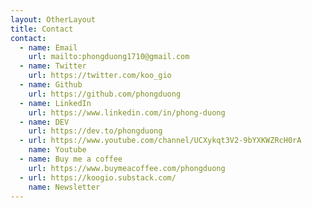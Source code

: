 ```yaml
---
layout: OtherLayout
title: Contact
contact:
  - name: Email
    url: mailto:phongduong1710@gmail.com
  - name: Twitter
    url: https://twitter.com/koo_gio
  - name: Github
    url: https://github.com/phongduong
  - name: LinkedIn
    url: https://www.linkedin.com/in/phong-duong
  - name: DEV
    url: https://dev.to/phongduong
  - url: https://www.youtube.com/channel/UCXykqt3V2-9bYXKWZRcH0rA
    name: Youtube
  - name: Buy me a coffee
    url: https://www.buymeacoffee.com/phongduong
  - url: https://koogio.substack.com/
    name: Newsletter
---
```

<pages-Contact />
